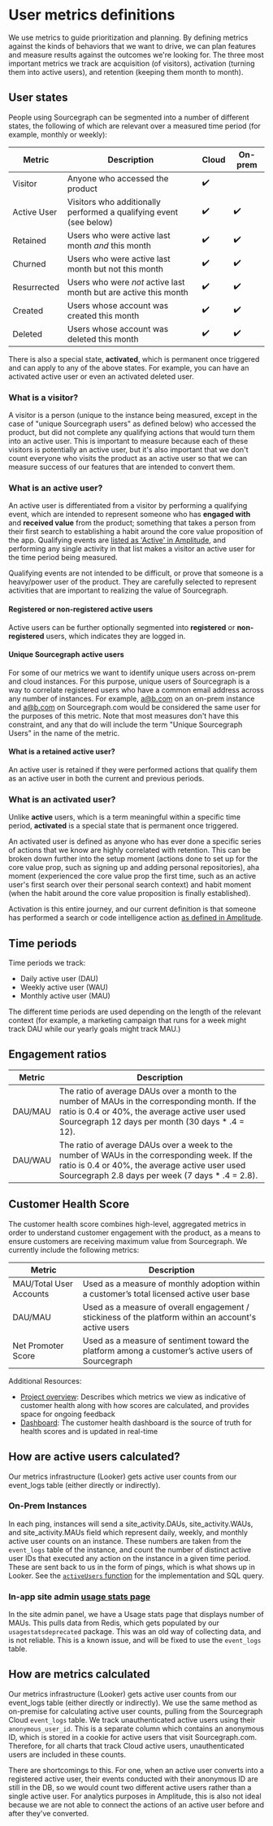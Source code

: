 # User metrics definitions

We use metrics to guide prioritization and planning. By defining metrics against the kinds of behaviors that we want to drive, we can plan features and measure results against the outcomes we're looking for. The three most important metrics we track are acquisition (of visitors), activation (turning them into active users), and retention (keeping them month to month).

## User states

People using Sourcegraph can be segmented into a number of different states, the following of which are relevant over a measured time period (for example, monthly or weekly):

| Metric      | Description                                                        | Cloud | On-prem |
| ----------- | ------------------------------------------------------------------ | ----- | ------- |
| Visitor     | Anyone who accessed the product                                    | ✔️    |         |
| Active User | Visitors who additionally performed a qualifying event (see below) | ✔️    | ✔️      |
| Retained    | Users who were active last month _and_ this month                  | ✔️    | ✔️      |
| Churned     | Users who were active last month but not this month                | ✔️    | ✔️      |
| Resurrected | Users who were _not_ active last month but are active this month   | ✔️    | ✔️      |
| Created     | Users whose account was created this month                         | ✔️    | ✔️      |
| Deleted     | Users whose account was deleted this month                         | ✔️    | ✔️      |

There is also a special state, **activated**, which is permanent once triggered and can apply to any of the above states. For example, you can have an activated active user or even an activated deleted user.

### What is a visitor?

A visitor is a person (unique to the instance being measured, except in the case of "unique Sourcegraph users" as defined below) who accessed the product, but did not complete any qualifying actions that would turn them into an active user. This is important to measure because each of these visitors is potentially an active user, but it's also important that we don't count everyone who visits the product as an active user so that we can measure success of our features that are intended to convert them.

### What is an active user?

An active user is differentiated from a visitor by performing a qualifying event, which are intended to represent someone who has **engaged with** and **received value** from the product; something that takes a person from their first search to establishing a habit around the core value proposition of the app. Qualifying events are [listed as 'Active' in Amplitude](https://analytics.amplitude.com/sourcegraph/govern/project/333976/events?filter=live), and performing any single activity in that list makes a visitor an active user for the time period being measured.

Qualifying events are not intended to be difficult, or prove that someone is a heavy/power user of the product. They are carefully selected to represent activities that are important to realizing the value of Sourcegraph.

#### Registered or non-registered active users

Active users can be further optionally segmented into **registered** or **non-registered** users, which indicates they are logged in.

#### Unique Sourcegraph active users

For some of our metrics we want to identify unique users across on-prem and cloud instances. For this purpose, unique users of Sourcegraph is a way to correlate registered users who have a common email address across any number of instances. For example, a@b.com on an on-prem instance and a@b.com on Sourcegraph.com would be considered the same user for the purposes of this metric. Note that most measures don't have this constraint, and any that do will include the term "Unique Sourcegraph Users" in the name of the metric.

#### What is a retained active user?

An active user is retained if they were performed actions that qualify them as an active user in both the current and previous periods.

### What is an activated user?

Unlike **active** users, which is a term meaningful within a specific time period, **activated** is a special state that is permanent once triggered.

An activated user is defined as anyone who has ever done a specific series of actions that we know are highly correlated with retention. This can be broken down further into the setup moment (actions done to set up for the core value prop, such as signing up and adding personal repositories), aha moment (experienced the core value prop the first time, such as an active user's first search over their personal search context) and habit moment (when the habit around the core value proposition is finally established).

Activation is this entire journey, and our current definition is that someone has performed a search or code intelligence action [as defined in Amplitude](https://analytics.amplitude.com/sourcegraph/govern/project/333976/events?filter=all&event=ce%3ABecome%20active).

## Time periods

Time periods we track:

- Daily active user (DAU)
- Weekly active user (WAU)
- Monthly active user (MAU)

The different time periods are used depending on the length of the relevant context (for example, a marketing campaign that runs for a week might track DAU while our yearly goals might track MAU.)

## Engagement ratios

| Metric  | Description                                                                                                                                                                                           |
| ------- | ----------------------------------------------------------------------------------------------------------------------------------------------------------------------------------------------------- |
| DAU/MAU | The ratio of average DAUs over a month to the number of MAUs in the corresponding month. If the ratio is 0.4 or 40%, the average active user used Sourcegraph 12 days per month (30 days \* .4 = 12). |
| DAU/WAU | The ratio of average DAUs over a week to the number of WAUs in the corresponding week. If the ratio is 0.4 or 40%, the average active user used Sourcegraph 2.8 days per week (7 days \* .4 = 2.8).   |

## Customer Health Score

The customer health score combines high-level, aggregated metrics in order to understand customer engagement with the product, as a means to ensure customers are receiving maximum value from Sourcegraph. We currently include the following metrics:

| Metric                  | Description                                                                                           |
| ----------------------- | ----------------------------------------------------------------------------------------------------- |
| MAU/Total User Accounts | Used as a measure of monthly adoption within a customer’s total licensed active user base             |
| DAU/MAU                 | Used as a measure of overall engagement / stickiness of the platform within an account's active users |
| Net Promoter Score      | Used as a measure of sentiment toward the platform among a customer’s active users of Sourcegraph     |

Additional Resources:

- [Project overview](https://docs.google.com/spreadsheets/d/1D2CJoVdkbXsBwVjgNDziGXBanWBfVhoVs6_kDBRStfA/edit#gid=1229546656): Describes which metrics we view as indicative of customer health along with how scores are calculated, and provides space for ongoing feedback
- [Dashboard](https://sourcegraph.looker.com/dashboards-next/179?Customer%20Engineer=&Account%20Executive=&Unique%20Server%20ID=&Region=): The customer health dashboard is the source of truth for health scores and is updated in real-time

## How are active users calculated?

Our metrics infrastructure (Looker) gets active user counts from our event_logs table (either directly or indirectly).

### On-Prem Instances

In each ping, instances will send a site_activity.DAUs, site_activity.WAUs, and site_activity.MAUs field which represent daily, weekly, and monthly active user counts on an instance. These numbers are taken from the `event_logs` table of the instance, and count the number of distinct active user IDs that executed any action on the instance in a given time period. These are sent back to us in the form of pings, which is what shows up in Looker. See the [`activeUsers` function](https://sourcegraph.com/search?q=context:global+repo:%5Egithub%5C.com/sourcegraph/sourcegraph%24%407eeeb9b+func+activeUsers&patternType=literal) for the implementation and SQL query.

### In-app site admin [usage stats page](https://sourcegraph.com/site-admin/usage-statistics)

In the site admin panel, we have a Usage stats page that displays number of MAUs. This pulls data from Redis, which gets populated by our `usagestatsdeprecated` package. This was an old way of collecting data, and is not reliable. This is a known issue, and will be fixed to use the `event_logs` table.

## How are metrics calculated

Our metrics infrastructure (Looker) gets active user counts from our event_logs table (either directly or indirectly). We use the same method as on-premise for calculating active user counts, pulling from the Sourcegraph Cloud `event_logs` table. We track unauthenticated active users using their `anonymous_user_id`. This is a separate column which contains an anonymous ID, which is stored in a cookie for active users that visit Sourcegraph.com. Therefore, for all charts that track Cloud active users, unauthenticated users are included in these counts.

There are shortcomings to this. For one, when an active user converts into a registered active user, their events conducted with their anonymous ID are still in the DB, so we would count two different active users rather than a single active user. For analytics purposes in Amplitude, this is also not ideal because we are not able to connect the actions of an active user before and after they've converted.

